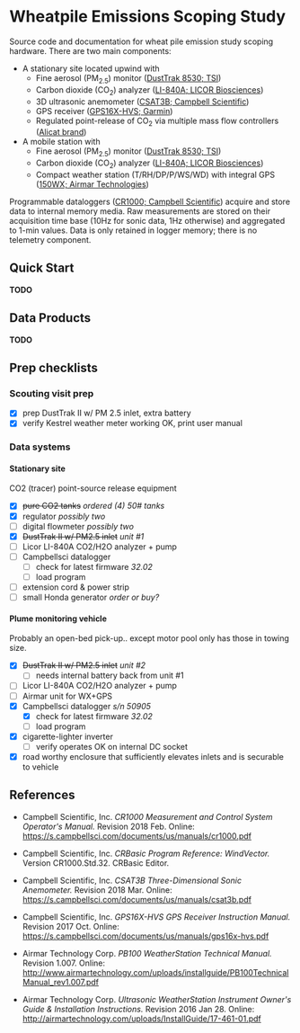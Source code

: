 # Wheatpile Emissions Scoping Study

Source code and documentation for wheat pile emission study scoping hardware.
There are two main components:

* A stationary site located upwind with
    * Fine aerosol (PM<sub>2.5</sub>) monitor ([DustTrak 8530; TSI](http://www.tsi.com/DUSTTRAK-II-Aerosol-Monitor-8530/))
    * Carbon dioxide (CO<sub>2</sub>) analyzer ([LI-840A; LICOR Biosciences](https://www.licor.com/env/products/gas_analysis/LI-840A/))
    * 3D ultrasonic anemometer ([CSAT3B; Campbell Scientific](https://www.campbellsci.com/csat3b))
    * GPS receiver ([GPS16X-HVS; Garmin](https://www.campbellsci.com/gps16x-hvs))
    * Regulated point-release of CO<sub>2</sub> via multiple mass flow controllers ([Alicat brand](https://www.alicat.com/product/gas-mass-flow-controllers/))
* A mobile station with
    * Fine aerosol (PM<sub>2.5</sub>) monitor ([DustTrak 8530; TSI](http://www.tsi.com/DUSTTRAK-II-Aerosol-Monitor-8530/))
    * Carbon dioxide (CO<sub>2</sub>) analyzer ([LI-840A; LICOR Biosciences](https://www.licor.com/env/products/gas_analysis/LI-840A/))
    * Compact weather station (T/RH/DP/P/WS/WD) with integral GPS ([150WX; Airmar Technologies](http://www.airmartechnology.com/productdescription.html?id=155))

Programmable dataloggers ([CR1000; Campbell Scientific](http://www.campbellsci.com/cr1000))
acquire and store data to internal memory media. Raw measurements are stored on
their acquisition time base (10Hz for sonic data, 1Hz otherwise) and aggregated
to 1-min values. Data is only retained in logger memory; there is no telemetry
component.


## Quick Start

**TODO**


## Data Products 

**TODO**


## Prep checklists

### Scouting visit prep

* [x] prep DustTrak II w/ PM 2.5 inlet, extra battery
* [x] verify Kestrel weather meter working OK, print user manual

### Data systems

#### Stationary site

CO2 (tracer) point-source release equipment

* [x] ~~pure CO2 tanks~~ *ordered (4) 50# tanks*
* [x] regulator *possibly two*
* [ ] digital flowmeter *possibly two*
* [x] ~~DustTrak II w/ PM2.5 inlet~~ *unit #1*
* [ ] Licor LI-840A CO2/H2O analyzer + pump
* [ ] Campbellsci datalogger
    * [ ] check for latest firmware *32.02*
    * [ ] load program
* [ ] extension cord & power strip
* [ ] small Honda generator *order or buy?*

#### Plume monitoring vehicle

Probably an open-bed pick-up.. except motor pool only has those in towing size.

* [x] ~~DustTrak II w/ PM2.5 inlet~~ *unit #2*
    * [ ] needs internal battery back from unit #1
* [ ] Licor LI-840A CO2/H2O analyzer + pump
* [ ] Airmar unit for WX+GPS
* [x] Campbellsci datalogger *s/n 50905*
    * [x] check for latest firmware *32.02*
    * [ ] load program
* [x] cigarette-lighter inverter
    * [ ] verify operates OK on internal DC socket
* [x] road worthy enclosure that sufficiently elevates inlets and is securable to vehicle

## References

* Campbell Scientific, Inc. *CR1000 Measurement and Control System Operator's
  Manual.* Revision 2018 Feb. 
  Online: <https://s.campbellsci.com/documents/us/manuals/cr1000.pdf>

* Campbell Scientific, Inc. *CRBasic Program Reference: WindVector.* Version
  CR1000.Std.32. CRBasic Editor.

* Campbell Scientific, Inc. *CSAT3B Three-Dimensional Sonic Anemometer.* Revision
  2018 Mar. Online: <https://s.campbellsci.com/documents/us/manuals/csat3b.pdf>

* Campbell Scientific, Inc. *GPS16X-HVS GPS Receiver Instruction Manual.*
  Revision 2017 Oct. Online: <https://s.campbellsci.com/documents/us/manuals/gps16x-hvs.pdf>

* Airmar Technology Corp. *PB100 WeatherStation Technical Manual.* Revision 1.007.
  Online: <http://www.airmartechnology.com/uploads/installguide/PB100TechnicalManual_rev1.007.pdf>

* Airmar Technology Corp. *Ultrasonic WeatherStation Instrument Owner's Guide &
  Installation Instructions.* Revision 2016 Jan 28.
  Online: <http://airmartechnology.com/uploads/InstallGuide/17-461-01.pdf>

